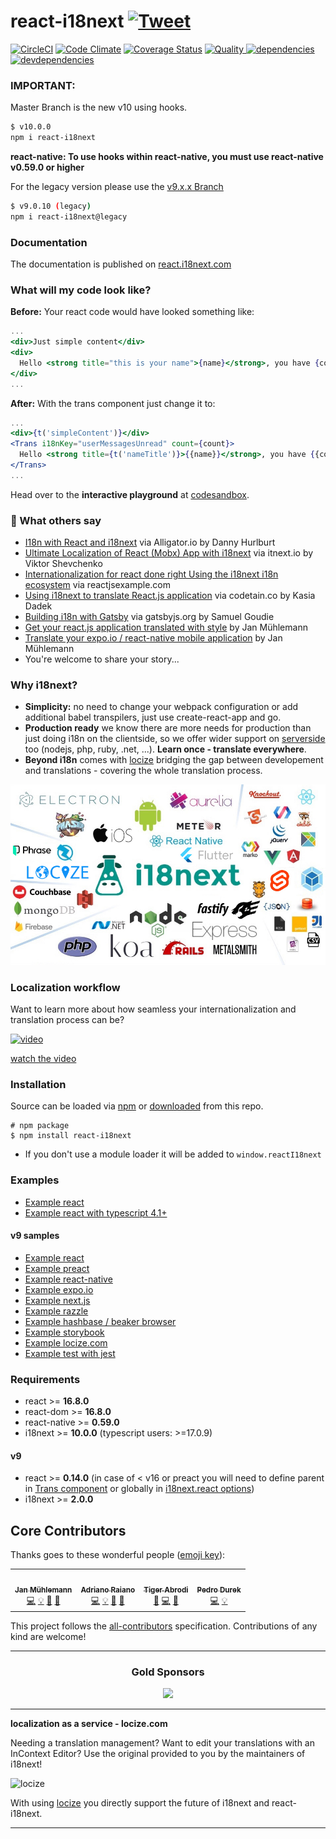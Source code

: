 # react-i18next [![Tweet](https://img.shields.io/twitter/url/http/shields.io.svg?style=social)](https://twitter.com/intent/tweet?text=Awesome%20react-i18next%20for%20react.js%20based%20on%20i18next%20internationalization%20ecosystem%20&url=https://github.com/i18next/react-i18next&via=jamuhl&hashtags=i18n,reactjs,js,dev)

[![CircleCI](https://circleci.com/gh/i18next/react-i18next.svg?style=svg)](https://circleci.com/gh/i18next/react-i18next)
[![Code Climate](https://codeclimate.com/github/codeclimate/codeclimate/badges/gpa.svg)](https://codeclimate.com/github/i18next/react-i18next)
[![Coverage Status](https://coveralls.io/repos/github/i18next/react-i18next/badge.svg)](https://coveralls.io/github/i18next/react-i18next)
[![Quality][quality-badge] ][quality-url]
[![dependencies][dependencies-image] ][dependencies-url]
[![devdependencies][devdependencies-image] ][devdependencies-url]

[npm-icon]: https://nodei.co/npm/react-i18next.png?downloads=true
[npm-url]: https://npmjs.org/package/react-i18next
[dependencies-image]: https://david-dm.org/i18next/react-i18next.png
[dependencies-url]: https://david-dm.org/i18next/react-i18next
[devdependencies-image]: https://david-dm.org/i18next/react-i18next/dev-status.png
[devdependencies-url]: https://david-dm.org/i18next/react-i18next#info=devDependencies
[quality-badge]: http://npm.packagequality.com/shield/react-i18next.svg
[quality-url]: http://packagequality.com/#?package=react-i18next

### IMPORTANT:

Master Branch is the new v10 using hooks.

```bash
$ v10.0.0
npm i react-i18next
```

**react-native: To use hooks within react-native, you must use react-native v0.59.0 or higher**

For the legacy version please use the [v9.x.x Branch](https://github.com/i18next/react-i18next/tree/v9.x.x)

```bash
$ v9.0.10 (legacy)
npm i react-i18next@legacy
```

### Documentation

The documentation is published on [react.i18next.com](https://react.i18next.com)

### What will my code look like?

**Before:** Your react code would have looked something like:

```jsx
...
<div>Just simple content</div>
<div>
  Hello <strong title="this is your name">{name}</strong>, you have {count} unread message(s). <Link to="/msgs">Go to messages</Link>.
</div>
...
```

**After:** With the trans component just change it to:

```jsx
...
<div>{t('simpleContent')}</div>
<Trans i18nKey="userMessagesUnread" count={count}>
  Hello <strong title={t('nameTitle')}>{{name}}</strong>, you have {{count}} unread message. <Link to="/msgs">Go to messages</Link>.
</Trans>
...
```

Head over to the **interactive playground** at [codesandbox](https://codesandbox.io/s/1zxox032q).

### 📖 What others say

- [I18n with React and i18next](https://alligator.io/react/i18n-with-react-and-i18next) via Alligator.io by Danny Hurlburt
- [Ultimate Localization of React (Mobx) App with i18next](https://itnext.io/ultimate-localization-of-react-mobx-app-with-i18next-efab77712149) via itnext.io by Viktor Shevchenko
- [Internationalization for react done right Using the i18next i18n ecosystem](https://reactjsexample.com/internationalization-for-react-done-right-using-the-i18next-i18n-ecosystem/) via reactjsexample.com
- [Using i18next to translate React.js application](https://codetain.co/2018/05/using-i18next-to-translate-reactjs-application/) via codetain.co by Kasia Dadek
- [Building i18n with Gatsby](https://www.gatsbyjs.org/blog/2017-10-17-building-i18n-with-gatsby/) via gatsbyjs.org by Samuel Goudie
- [Get your react.js application translated with style](https://medium.com/@jamuhl/get-your-react-js-application-translated-with-style-4ad090aefc2c) by Jan Mühlemann
- [Translate your expo.io / react-native mobile application](https://medium.com/@jamuhl/translate-your-expo-io-react-native-mobile-application-aa220b2362d2) by Jan Mühlemann
- You're welcome to share your story...

### Why i18next?

- **Simplicity:** no need to change your webpack configuration or add additional babel transpilers, just use create-react-app and go.
- **Production ready** we know there are more needs for production than just doing i18n on the clientside, so we offer wider support on [serverside](https://www.i18next.com/supported-frameworks.html) too (nodejs, php, ruby, .net, ...). **Learn once - translate everywhere**.
- **Beyond i18n** comes with [locize](https://locize.com) bridging the gap between developement and translations - covering the whole translation process.

![ecosystem](https://raw.githubusercontent.com/i18next/i18next/master/assets/i18next-ecosystem.jpg)

### Localization workflow

Want to learn more about how seamless your internationalization and translation process can be?

[![video](example/locize/video_sample.png)](https://youtu.be/osScyaGMVqo)

[watch the video](https://youtu.be/osScyaGMVqo)

### Installation

Source can be loaded via [npm](https://www.npmjs.com/package/react-i18next) or [downloaded](https://github.com/i18next/react-i18next/blob/master/react-i18next.min.js) from this repo.

```
# npm package
$ npm install react-i18next
```

- If you don't use a module loader it will be added to `window.reactI18next`

### Examples

- [Example react](https://github.com/i18next/react-i18next/tree/master/example/react)
- [Example react with typescript 4.1+](https://github.com/i18next/react-i18next/tree/master/example/react-typescript4.1)

#### v9 samples

- [Example react](https://github.com/i18next/react-i18next/tree/master/example/v9.x.x/react)
- [Example preact](https://github.com/i18next/react-i18next/tree/master/example/v9.x.x/preact)
- [Example react-native](https://github.com/i18next/react-i18next/tree/master/example/v9.x.x/reactnative-expo)
- [Example expo.io](https://github.com/i18next/react-i18next/tree/master/example/v9.x.x/reactnative-expo)
- [Example next.js](https://github.com/i18next/react-i18next/tree/master/example/v9.x.x/nextjs)
- [Example razzle](https://github.com/i18next/react-i18next/tree/master/example/v9.x.x/razzle-ssr)
- [Example hashbase / beaker browser](https://github.com/i18next/react-i18next/tree/master/example/v9.x.x/dat)
- [Example storybook](https://github.com/i18next/react-i18next/tree/master/example/v9.x.x/storybook)
- [Example locize.com](https://github.com/i18next/react-i18next/tree/master/example/v9.x.x/locize-example)
- [Example test with jest](https://github.com/i18next/react-i18next/tree/master/example/v9.x.x/test-jest)

### Requirements

- react >= **16.8.0**
- react-dom >= **16.8.0**
- react-native >= **0.59.0**
- i18next >= **10.0.0** (typescript users: >=17.0.9)

#### v9

- react >= **0.14.0** (in case of < v16 or preact you will need to define parent in [Trans component](https://react.i18next.com/legacy-v9/trans-component#trans-props) or globally in [i18next.react options](https://react.i18next.com/legacy-v9/trans-component#additional-options-on-i-18-next-init))
- i18next >= **2.0.0**

## Core Contributors

Thanks goes to these wonderful people ([emoji key](https://github.com/kentcdodds/all-contributors#emoji-key)):

<!-- ALL-CONTRIBUTORS-LIST:START - Do not remove or modify this section -->
<!-- prettier-ignore-start -->
<!-- markdownlint-disable -->
<table>
  <tr>
    <td align="center"><a href="http://twitter.com/jamuhl"><img src="https://avatars3.githubusercontent.com/u/977772?v=4?s=100" width="100px;" alt=""/><br /><sub><b>Jan Mühlemann</b></sub></a><br /><a href="https://github.com/i18next/react-i18next/commits?author=jamuhl" title="Code">💻</a> <a href="#example-jamuhl" title="Examples">💡</a> <a href="https://github.com/i18next/react-i18next/commits?author=jamuhl" title="Documentation">📖</a> <a href="#question-jamuhl" title="Answering Questions">💬</a></td>
    <td align="center"><a href="http://twitter.com/#!/adrirai"><img src="https://avatars0.githubusercontent.com/u/1086194?v=4?s=100" width="100px;" alt=""/><br /><sub><b>Adriano Raiano</b></sub></a><br /><a href="https://github.com/i18next/react-i18next/commits?author=adrai" title="Code">💻</a> <a href="#example-adrai" title="Examples">💡</a> <a href="https://github.com/i18next/react-i18next/commits?author=adrai" title="Documentation">📖</a> <a href="#question-adrai" title="Answering Questions">💬</a></td>
    <td align="center"><a href="https://tigerabrodi.dev/"><img src="https://avatars1.githubusercontent.com/u/49603590?v=4?s=100" width="100px;" alt=""/><br /><sub><b>Tiger Abrodi</b></sub></a><br /><a href="#question-tigerabrodi" title="Answering Questions">💬</a> <a href="https://github.com/i18next/react-i18next/commits?author=tigerabrodi" title="Code">💻</a> <a href="https://github.com/i18next/react-i18next/pulls?q=is%3Apr+reviewed-by%3Atigerabrodi" title="Reviewed Pull Requests">👀</a></td>
    <td align="center"><a href="https://github.com/pedrodurek"><img src="https://avatars1.githubusercontent.com/u/12190482?v=4?s=100" width="100px;" alt=""/><br /><sub><b>Pedro Durek</b></sub></a><br /><a href="https://github.com/i18next/react-i18next/commits?author=pedrodurek" title="Code">💻</a> <a href="#example-pedrodurek" title="Examples">💡</a></td>
  </tr>
</table>

<!-- markdownlint-restore -->
<!-- prettier-ignore-end -->

<!-- ALL-CONTRIBUTORS-LIST:END -->

This project follows the [all-contributors](https://github.com/kentcdodds/all-contributors) specification. Contributions of any kind are welcome!

---

<h3 align="center">Gold Sponsors</h3>

<p align="center">
  <a href="https://locize.com/" target="_blank">
    <img src="https://raw.githubusercontent.com/i18next/i18next/master/assets/locize_sponsor_240.gif" width="240px">
  </a>
</p>

---

**localization as a service - locize.com**

Needing a translation management? Want to edit your translations with an InContext Editor? Use the original provided to you by the maintainers of i18next!

![locize](https://locize.com/img/ads/github_locize.png)

With using [locize](http://locize.com/?utm_source=react_i18next_readme&utm_medium=github) you directly support the future of i18next and react-i18next.

---
